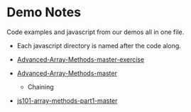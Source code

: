 # Demo Notes

Code examples and javascript from our demos all in one file.

- Each javascript directory is named after the code along.



- [Advanced-Array-Methods-master-exercise](./demoNotes/Advanced-Array-Methods-master-exercise.js)

- [Advanced-Array-Methods-master](./demoNotes/Advanced-Array-Methods-master.js)
	- Chaining

- [js101-array-methods-part1-master](./demoNotes/js101-array-methods-part1-master.js)

